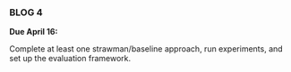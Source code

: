 ### BLOG 4 ###

**Due April 16:**  

Complete at least one strawman/baseline approach, run experiments, and set up the evaluation framework.
